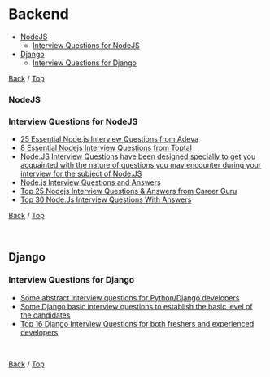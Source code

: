 # Backend

- [NodeJS](#NodeJS)
  - [Interview Questions for NodeJS](#Interview-Questions-for-NodeJS)
- [Django](#Django)
  - [Interview Questions for Django](#Interview-Questions-for-Django)


[Back](https://github.com/jojo-tey/Today_I_Learned) / [Top](#Backend)



### NodeJS

### Interview Questions for NodeJS

* [25 Essential Node.js Interview Questions from Adeva](https://adevait.com/nodejs/interview-questions) 
* [8 Essential Nodejs Interview Questions from Toptal](http://www.toptal.com/nodejs/interview-questions)
* [Node.JS Interview Questions have been designed specially to get you acquainted with the nature of questions you may encounter during your interview for the subject of Node.JS](http://www.tutorialspoint.com/nodejs/nodejs_interview_questions.htm)
* [Node.js Interview Questions and Answers](https://blog.risingstack.com/node-js-interview-questions/)
* [Top 25 Nodejs Interview Questions & Answers from Career Guru](http://career.guru99.com/top-25-interview-questions-on-node-js/)
* [Top 30 Node.Js Interview Questions With Answers](https://www.techbeamers.com/top-30-node-js-interview-questions-answers/)

[Back](https://github.com/jojo-tey/Today_I_Learned) / [Top](#Backend)

<br>

## Django

### Interview Questions for Django

* [Some abstract interview questions for Python/Django developers](http://insights.dice.com/2014/04/30/interview-questions-pythondjango-developers/)
* [Some Django basic interview questions to establish the basic level of the candidates](http://www.ilian.io/django-interview-questions/)
* [Top 16 Django Interview Questions for both freshers and experienced developers](http://career.guru99.com/top-16-django-interview-questions/)


<br>

[Back](https://github.com/jojo-tey/Today_I_Learned) / [Top](#Backend)